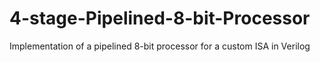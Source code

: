 # 4-stage-Pipelined-8-bit-Processor
Implementation of a pipelined 8-bit processor for a custom ISA in Verilog
